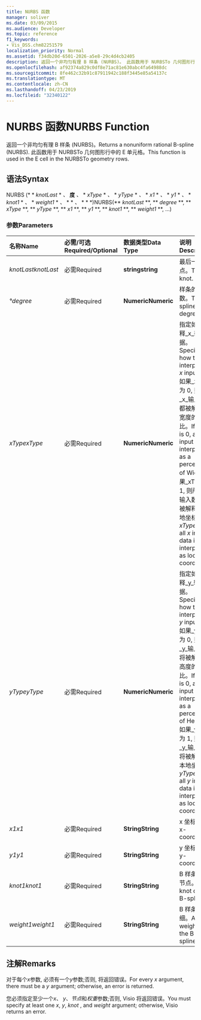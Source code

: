 ```yaml
---
title: NURBS 函数
manager: soliver
ms.date: 03/09/2015
ms.audience: Developer
ms.topic: reference
f1_keywords:
- Vis_DSS.chm82251579
localization_priority: Normal
ms.assetid: f34db20d-6501-2026-a5e8-29c4d4cb2405
description: 返回一个非均匀有理 B 样条 (NURBS)。 此函数用于 NURBSTo 几何图形行中的 E 单元格。
ms.openlocfilehash: af92374a829c0df8e71ac81e630abc4fa64988dc
ms.sourcegitcommit: 8fe462c32b91c87911942c188f3445e85a54137c
ms.translationtype: MT
ms.contentlocale: zh-CN
ms.lasthandoff: 04/23/2019
ms.locfileid: "32340122"
---
```

# <a name="nurbs-function"></a><span data-ttu-id="e36b1-104">NURBS 函数</span><span class="sxs-lookup"><span data-stu-id="e36b1-104">NURBS Function</span></span>

<span data-ttu-id="e36b1-105">返回一个非均匀有理 B 样条 (NURBS)。</span><span class="sxs-lookup"><span data-stu-id="e36b1-105">Returns a nonuniform rational B-spline (NURBS).</span></span> <span data-ttu-id="e36b1-106">此函数用于 NURBSTo 几何图形行中的 E 单元格。</span><span class="sxs-lookup"><span data-stu-id="e36b1-106">This function is used in the E cell in the NURBSTo geometry rows.</span></span>
  
## <a name="syntax"></a><span data-ttu-id="e36b1-107">语法</span><span class="sxs-lookup"><span data-stu-id="e36b1-107">Syntax</span></span>

<span data-ttu-id="e36b1-108">NURBS (\* \* *knotLast* \* *、* **度** *、* \* *xType* \* *、* \* *yType* \* *、* \* *x1* \* *、* \* *y1* \* *、* \* *knot1* \* *、* \* *weight1* \* *、* \* \* *、* \* \* \*)</span><span class="sxs-lookup"><span data-stu-id="e36b1-108">NURBS(\*\* *knotLast* \*\*, \*\* *degree* \*\*, \*\* *xType* \*\*, \*\* *yType* \*\*, \*\* *x1* \*\*, \*\* *y1* \*\*, \*\* *knot1* \*\*, \*\* *weight1* \*\*, ...)</span></span> 
  
### <a name="parameters"></a><span data-ttu-id="e36b1-109">参数</span><span class="sxs-lookup"><span data-stu-id="e36b1-109">Parameters</span></span>

|<span data-ttu-id="e36b1-110">**名称**</span><span class="sxs-lookup"><span data-stu-id="e36b1-110">**Name**</span></span>|<span data-ttu-id="e36b1-111">**必需/可选**</span><span class="sxs-lookup"><span data-stu-id="e36b1-111">**Required/Optional**</span></span>|<span data-ttu-id="e36b1-112">**数据类型**</span><span class="sxs-lookup"><span data-stu-id="e36b1-112">**Data Type**</span></span>|<span data-ttu-id="e36b1-113">**说明**</span><span class="sxs-lookup"><span data-stu-id="e36b1-113">**Description**</span></span>|
|:-----|:-----|:-----|:-----|
| <span data-ttu-id="e36b1-114">_knotLast_</span><span class="sxs-lookup"><span data-stu-id="e36b1-114">_knotLast_</span></span> <br/> |<span data-ttu-id="e36b1-115">必需</span><span class="sxs-lookup"><span data-stu-id="e36b1-115">Required</span></span>  <br/> |<span data-ttu-id="e36b1-116">**string**</span><span class="sxs-lookup"><span data-stu-id="e36b1-116">**string**</span></span> <br/> | <span data-ttu-id="e36b1-117">最后一个节点。</span><span class="sxs-lookup"><span data-stu-id="e36b1-117">The last knot.</span></span>  <br/> |
| <span data-ttu-id="e36b1-118">_°_</span><span class="sxs-lookup"><span data-stu-id="e36b1-118">_degree_</span></span> <br/> |<span data-ttu-id="e36b1-119">必需</span><span class="sxs-lookup"><span data-stu-id="e36b1-119">Required</span></span>  <br/> |<span data-ttu-id="e36b1-120">**Numeric**</span><span class="sxs-lookup"><span data-stu-id="e36b1-120">**Numeric**</span></span> <br/> |<span data-ttu-id="e36b1-121">样条的度数。</span><span class="sxs-lookup"><span data-stu-id="e36b1-121">The spline's degree.</span></span>  <br/> |
| <span data-ttu-id="e36b1-122">_xType_</span><span class="sxs-lookup"><span data-stu-id="e36b1-122">_xType_</span></span> <br/> |<span data-ttu-id="e36b1-123">必需</span><span class="sxs-lookup"><span data-stu-id="e36b1-123">Required</span></span>  <br/> |<span data-ttu-id="e36b1-124">**Numeric**</span><span class="sxs-lookup"><span data-stu-id="e36b1-124">**Numeric**</span></span> <br/> |<span data-ttu-id="e36b1-125">指定如何解释_x_输入数据。</span><span class="sxs-lookup"><span data-stu-id="e36b1-125">Specifies how to interpret the  _x_ input data.</span></span> <span data-ttu-id="e36b1-126">如果_xType_为 0, 则所有_x_输入数据都被解释为宽度的百分比。</span><span class="sxs-lookup"><span data-stu-id="e36b1-126">If  _xType_ is 0, all  _x_ input data is interpreted as a percentage of Width.</span></span> <span data-ttu-id="e36b1-127">如果_xType_为 1, 则所有_x_输入数据将被解释为本地坐标。</span><span class="sxs-lookup"><span data-stu-id="e36b1-127">If  _xType_ is 1, all  _x_ input data is interpreted as local coordinates.</span></span>  <br/> |
| <span data-ttu-id="e36b1-128">_yType_</span><span class="sxs-lookup"><span data-stu-id="e36b1-128">_yType_</span></span> <br/> |<span data-ttu-id="e36b1-129">必需</span><span class="sxs-lookup"><span data-stu-id="e36b1-129">Required</span></span>  <br/> |<span data-ttu-id="e36b1-130">**Numeric**</span><span class="sxs-lookup"><span data-stu-id="e36b1-130">**Numeric**</span></span> <br/> |<span data-ttu-id="e36b1-131">指定如何解释_y_输入数据。</span><span class="sxs-lookup"><span data-stu-id="e36b1-131">Specifies how to interpret the  _y_ input data.</span></span> <span data-ttu-id="e36b1-132">如果_yType_为 0, 则所有_y_输入数据将被解释为高度的百分比。</span><span class="sxs-lookup"><span data-stu-id="e36b1-132">If  _yType_ is 0, all  _y_ input data is interpreted as a percentage of Height.</span></span> <span data-ttu-id="e36b1-133">如果_yType_为 1, 则所有_y_输入数据将被解释为本地坐标。</span><span class="sxs-lookup"><span data-stu-id="e36b1-133">If  _yType_ is 1, all  _y_ input data is interpreted as local coordinates.</span></span>  <br/> |
| <span data-ttu-id="e36b1-134">_x1_</span><span class="sxs-lookup"><span data-stu-id="e36b1-134">_x1_</span></span> <br/> |<span data-ttu-id="e36b1-135">必需</span><span class="sxs-lookup"><span data-stu-id="e36b1-135">Required</span></span>  <br/> |<span data-ttu-id="e36b1-136">**String**</span><span class="sxs-lookup"><span data-stu-id="e36b1-136">**String**</span></span> <br/> |<span data-ttu-id="e36b1-137">x 坐标。</span><span class="sxs-lookup"><span data-stu-id="e36b1-137">An x-coordinate.</span></span>  <br/> |
| <span data-ttu-id="e36b1-138">_y1_</span><span class="sxs-lookup"><span data-stu-id="e36b1-138">_y1_</span></span> <br/> |<span data-ttu-id="e36b1-139">必需</span><span class="sxs-lookup"><span data-stu-id="e36b1-139">Required</span></span>  <br/> |<span data-ttu-id="e36b1-140">**String**</span><span class="sxs-lookup"><span data-stu-id="e36b1-140">**String**</span></span> <br/> |<span data-ttu-id="e36b1-141">y 坐标。</span><span class="sxs-lookup"><span data-stu-id="e36b1-141">A y-coordinate.</span></span>  <br/> |
| <span data-ttu-id="e36b1-142">_knot1_</span><span class="sxs-lookup"><span data-stu-id="e36b1-142">_knot1_</span></span> <br/> |<span data-ttu-id="e36b1-143">必需</span><span class="sxs-lookup"><span data-stu-id="e36b1-143">Required</span></span>  <br/> |<span data-ttu-id="e36b1-144">**String**</span><span class="sxs-lookup"><span data-stu-id="e36b1-144">**String**</span></span> <br/> |<span data-ttu-id="e36b1-145">B 样条上的节点。</span><span class="sxs-lookup"><span data-stu-id="e36b1-145">A knot on the B-spline.</span></span>  <br/> |
| <span data-ttu-id="e36b1-146">_weight1_</span><span class="sxs-lookup"><span data-stu-id="e36b1-146">_weight1_</span></span> <br/> |<span data-ttu-id="e36b1-147">必需</span><span class="sxs-lookup"><span data-stu-id="e36b1-147">Required</span></span>  <br/> |<span data-ttu-id="e36b1-148">**String**</span><span class="sxs-lookup"><span data-stu-id="e36b1-148">**String**</span></span> <br/> |<span data-ttu-id="e36b1-149">B 样条的粗细。</span><span class="sxs-lookup"><span data-stu-id="e36b1-149">A weight on the B-spline.</span></span>  <br/> |
   
## <a name="remarks"></a><span data-ttu-id="e36b1-150">注解</span><span class="sxs-lookup"><span data-stu-id="e36b1-150">Remarks</span></span>

<span data-ttu-id="e36b1-151">对于每个*x*参数, 必须有一个*y*参数;否则, 将返回错误。</span><span class="sxs-lookup"><span data-stu-id="e36b1-151">For every  *x*  argument, there must be a  *y*  argument; otherwise, an error is returned.</span></span> 
  
<span data-ttu-id="e36b1-152">您必须指定至少一个*x*、 *y*、*节点*和*权重*参数;否则, Visio 将返回错误。</span><span class="sxs-lookup"><span data-stu-id="e36b1-152">You must specify at least one  *x*, *y*, *knot*  , and  *weight*  argument; otherwise, Visio returns an error.</span></span> 
  

